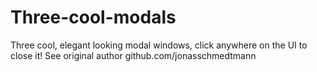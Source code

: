 # Three-cool-modals
Three cool, elegant looking modal windows, click anywhere on the UI to close it!
See original author github.com/jonasschmedtmann

